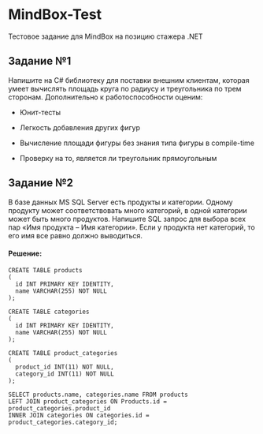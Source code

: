 # MindBox-Test
Тестовое задание для MindBox на позицию стажера .NET

## Задание №1
Напишите на C# библиотеку для поставки внешним клиентам, которая умеет вычислять площадь круга по радиусу и треугольника по трем сторонам. Дополнительно к работоспособности оценим:

- Юнит-тесты

- Легкость добавления других фигур

- Вычисление площади фигуры без знания типа фигуры в compile-time

- Проверку на то, является ли треугольник прямоугольным

## Задание №2
В базе данных MS SQL Server есть продукты и категории. Одному продукту может соответствовать много категорий, в одной категории может быть много продуктов. 
Напишите SQL запрос для выбора всех пар «Имя продукта – Имя категории». Если у продукта нет категорий, то его имя все равно должно выводиться.

#### Решение:

```
CREATE TABLE products
(
  id INT PRIMARY KEY IDENTITY, 
  name VARCHAR(255) NOT NULL
);

CREATE TABLE categories
(
  id INT PRIMARY KEY IDENTITY,
  name VARCHAR(255) NOT NULL
);
```

```
CREATE TABLE product_categories
(
  product_id INT(11) NOT NULL,
  category_id INT(11) NOT NULL
);
```

```
SELECT products.name, categories.name FROM products
LEFT JOIN product_categories ON Products.id = product_categories.product_id
INNER JOIN categories ON categories.id = product_categories.category_id;
```

